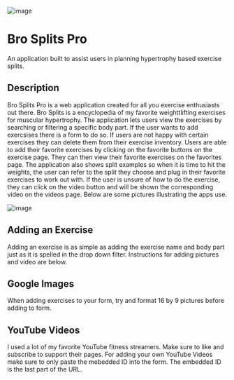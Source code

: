 ![image](https://user-images.githubusercontent.com/105457889/202868991-7c477f61-aed3-4cf9-b210-bbe423ccd5b5.png)


# Bro Splits Pro #

An application built to assist users in planning hypertrophy based exercise splits.

## Description ##

Bro Splits Pro is a web application created for all you exercise enthusiasts out there. Bro Splits is a encyclopedia of my favorite weighttlifting exercises for muscular hypertrophy. The application lets users view the exercises by searching or filtering a specific body part. If the user wants to add exercsises there is a form to do so. If users are not happy with certain exercises they can delete them from their exercise inventory. Users are able to add their favorite exercises by clicking on the favorite buttons on the exercise page. They can then view their favorite exercises on the favorites page. The application also shows split examples so when it is time to hit the weights, the user can refer to the split they choose and plug in their favorite exercises to work out with. If the user is unsure of how to do the exercise, they can click on the video button and will be shown the corresponding video on the videos page. Below are some pictures illustrating the apps use. 


![image](https://user-images.githubusercontent.com/105457889/202869008-c8d4c27a-90ef-40f9-85ea-bd4f8881c918.png)

## Adding an Exercise ##
Adding an exercise is as simple as adding the exercise name and body part just as it is spelled in the drop down filter. Instructions for adding pictures and video are below. 

## Google Images ##
When adding exercises to your form, try and format 16 by 9 pictures before adding to form. 

## YouTube Videos ##
I used a lot of my favorite YouTube fitness streamers. Make sure to like and subscribe to support their pages. For adding your own YouTube Videos make sure to only paste the mebedded ID into the form. The embedded ID is the last part of the URL.
